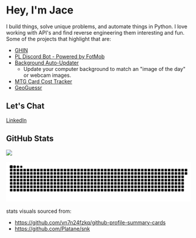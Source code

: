 # Hey, I'm Jace

I build things, solve unique problems, and automate things in Python. I love working with API's and find reverse engineering them interesting and fun. Some of the projects that highlight that are: 

- [GHIN](https://github.com/jaceiverson/ghin_golf)
- [PL Discord Bot - Powered by FotMob](https://github.com/jaceiverson/pl-discord-bot)
- [Background Auto-Updater](https://github.com/jaceiverson/background-auto-updater)
  - Update your computer background to match an "image of the day" or webcam images.  
- [MTG Card Cost Tracker](https://github.com/jaceiverson/mtg_cost_tracker)
- [GeoGuessr](https://github.com/jaceiverson/geoguessr)

## Let's Chat
[LinkedIn](https://www.linkedin.com/in/jaceiverson/)

## GitHub Stats
![](https://github-profile-summary-cards.vercel.app/api/cards/stats?username=jaceiverson)

<img alt="GitHub Snake" src="https://raw.githubusercontent.com/jaceiverson/jaceiverson/output/github-contribution-grid-snake-dark.svg" />

stats visuals sourced from:

- https://github.com/vn7n24fzkq/github-profile-summary-cards
- https://github.com/Platane/snk
